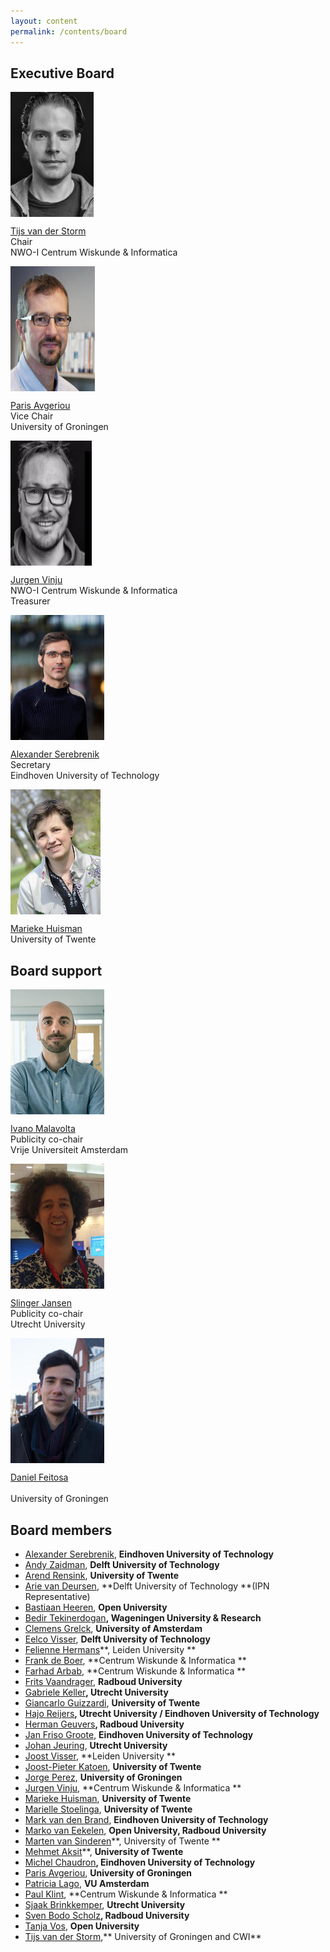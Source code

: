```yaml
---
layout: content
permalink: /contents/board
---
```


## Executive Board

<style>
  .img-wrap{
    width: 150px;
    height: 200px;
    overflow: hidden;
  }
  .img-adj{
    height: 200px;
  }
</style>

<div class="row">
    <div class="col-md-3 col-sm-6">
      <p class="img-wrap"><img class="img-adj" src="/assets/img/board/tijs.jpg" alt="Tijs van der Storm"></p>
      <p>
        <a href="http://homepages.cwi.nl/~storm">Tijs van der Storm</a>
        <br/>
        Chair
        <br/>
        NWO-I Centrum Wiskunde & Informatica
      </p>
    </div>
    <div class="col-md-3 col-sm-6">
      <p class="img-wrap"><img class="img-adj" style="margin-left: -15px;" src="/assets/img/board/paris.jpg" alt="Paris Avgeriou"></p>
      <p>
        <a href="http://www.cs.rug.nl/~paris/">Paris Avgeriou</a>
        <br/>
        Vice Chair
        <br/>
        University of Groningen
      </p>
    </div>
    <div class="col-md-3 col-sm-6">
      <p class="img-wrap"><img class="img-adj" style="margin-left: -20px;" src="/assets/img/board/jurgen.jpg" alt="Jurgen Vinju"></p>
      <p>
        <a href="https://homepages.cwi.nl/~jurgenv/">Jurgen Vinju</a>
        <br/>
        NWO-I Centrum Wiskunde & Informatica
        <br/>
        Treasurer
      </p>
    </div>
    <div class="col-md-3 col-sm-6">
      <p class="img-wrap"><img class="img-adj" src="/assets/img/board/alex.jpg" alt="Alexander Serebrenik"></p>
      <p>
        <a href="http://www.win.tue.nl/~aserebre/">Alexander Serebrenik</a>
        <br/>
        Secretary
        <br/>
        Eindhoven University of Technology
      </p>
    </div>
    <div class="col-md-3 col-sm-6">
      <p class="img-wrap"><img class="img-adj" src="/assets/img/board/marieke.jpg" alt="Marieke Huisman"></p>
      <p>
        <a href="http://wwwhome.ewi.utwente.nl/~marieke/">Marieke Huisman</a>
        <br/>
        University of Twente
      </p>
    </div>
</div>

## Board support

<div class="row">
    <div class="col-md-4 col-sm-6">
      <p class="img-wrap"><img class="img-adj" src="/assets/img/board/ivano.png" alt="Ivano Malavolta"></p>
      <p>
        <a href="http://ivanomalavolta.com">Ivano Malavolta</a>
        <br/>
        Publicity co-chair
        <br/>
        Vrije Universiteit Amsterdam
      </p>
    </div>
    <div class="col-md-4 col-sm-6">
      <p class="img-wrap"><img class="img-adj" src="/assets/img/board/slinger.png" alt="Slinger Jansen"></p>
      <p>
        <a href="http://www.slingerjansen.nl">Slinger Jansen</a>
        <br/>
        Publicity co-chair
        <br/>
        Utrecht University
      </p>
    </div>
    <div class="col-md-4">
      <p class="img-wrap"><img class="img-adj" src="/assets/img/board/daniel.jpg" alt="Daniel Feitosa"></p>
      <p>
        <a href="https://www.rug.nl/staff/d.feitosa/">Daniel Feitosa</a>
        <br/>
        <br/>
        University of Groningen
      </p>
    </div>
</div>


## Board members

*   [Alexander Serebrenik](https://www.win.tue.nl/~aserebre/), **Eindhoven University of Technology**
*   [Andy Zaidman](https://azaidman.github.io/), **Delft University of Technology**
*   [Arend Rensink](http://wwwhome.ewi.utwente.nl/~rensink/), **University of Twente**
*   [Arie van Deursen](https://avandeursen.com/), **Delft University of Technology **(IPN Representative)
*   [Bastiaan Heeren](http://www.open.ou.nl/bhr/), **Open University**
*   [Bedir Tekinerdogan](https://www.wur.nl/nl/Personen/Bedir-Tekinerdogan.htm)**, **Wageningen University &** Research**
*   [Clemens Grelck](https://staff.fnwi.uva.nl/c.u.grelck/), **University of Amsterdam**
*   [Eelco Visser](https://eelcovisser.org/), **Delft University of Technology**
*   [Felienne Hermans](https://www.universiteitleiden.nl/en/staffmembers/felienne-hermans#tab-1)**, Leiden University **
*   [Frank de Boer](https://homepages.cwi.nl/~frb/), **Centrum Wiskunde & Informatica **
*   [Farhad Arbab](https://homepages.cwi.nl/~farhad/), **Centrum Wiskunde & Informatica **
*   [Frits Vaandrager](http://www.cs.ru.nl/~fvaan/), **Radboud University**
*   [Gabriele Keller](https://www.uu.nl/medewerkers/GKKeller)**, Utrecht University**
*   [Giancarlo Guizzardi](https://people.utwente.nl/g.guizzardi), **University of Twente**
*   [Hajo Reijers](https://www.win.tue.nl/~hreijers/)**, Utrecht University / Eindhoven University of Technology**
*   [Herman Geuvers](http://www.cs.ru.nl/~herman/)**, Radboud University**
*   [Jan Friso Groote](http://www.win.tue.nl/~jfg/), **Eindhoven University of Technology**
*   [Johan Jeuring](http://www.staff.science.uu.nl/~jeuri101/homepage/), **Utrecht University**
*   [Joost Visser](https://www.universiteitleiden.nl/en/staffmembers/joost-visser#tab-1), **Leiden University **
*   [Joost-Pieter Katoen](http://www-i2.informatik.rwth-aachen.de/~katoen/), **University of Twente**
*   [Jorge Perez](https://www.jperez.nl/), **University of Groningen**
*   [Jurgen Vinju](https://homepages.cwi.nl/~jurgenv/), **Centrum Wiskunde & Informatica **
*   [Marieke Huisman](http://wwwhome.ewi.utwente.nl/~marieke/), **University of Twente**
*   [Marielle Stoelinga](http://wwwhome.ewi.utwente.nl/~marielle/), **University of Twente**
*   [Mark van den Brand](http://www.win.tue.nl/~mvdbrand/), **Eindhoven University of Technology**
*   [Marko van Eekelen](http://www.cs.ru.nl/M.vanEekelen/), **Open University, Radboud University**
*   [Marten van Sinderen](https://wwwhome.ewi.utwente.nl/~sinderen/)**, University of Twente **
*   [Mehmet Aksit](https://people.utwente.nl/m.aksit)**, **University of Twente**
*   [Michel Chaudron](https://research.tue.nl/nl/persons/michel-rv-chaudron)**, Eindhoven University of Technology**
*   [Paris Avgeriou](http://www.cs.rug.nl/~paris/), **University of Groningen**
*   [Patricia Lago](https://www.cs.vu.nl/~patricia/Patricia_Lago/Home.html), **VU Amsterdam**
*   [Paul Klint](https://www.cwi.nl/people/paul-klint), **Centrum Wiskunde & Informatica **
*   [Sjaak Brinkkemper](http://www.cs.uu.nl/staff/sjaak.html), **Utrecht University**
*   [Sven Bodo Scholz](https://www.cs.ru.nl/staff/Sven-Bodo.Scholz)**, Radboud University**
*   [Tanja Vos](https://tanjavos.com/), **Open University**
*   [Tijs van der Storm](https://homepages.cwi.nl/~storm/),** University of Groningen and CWI**
